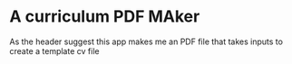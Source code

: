 # A curriculum PDF MAker
As the header suggest this app makes me an PDF file that takes inputs to create a template cv file
